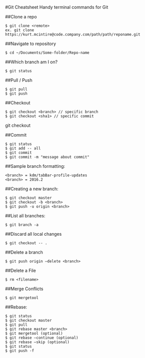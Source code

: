 #Git Cheatsheet
Handy terminal commands for Git

##Clone a repo
```
$ git clone <remote>
ex. git clone https://kurt.mcintire@code.company.com/path/path/reponame.git
```

##Navigate to repository
```
$ cd ~/Documents/Some-folder/Repo-name
```

##Which branch am I on?
```
$ git status
```

##Pull / Push
```
$ git pull
$ git push
```

##Checkout
```
$ git checkout <branch> // specific branch
$ git checkout <sha1> // specific commit
```

git checkout <sha1>

##Commit
```
$ git status
$ git add -- all
$ git commit
$ git commit -m "message about commit"
```

##Sample branch formatting:
```
<branch> = kdm/tabBar-profile-updates
<branch> = 2016.2
```

##Creating a new branch:
```
$ git checkout master
$ git checkout -b <branch>
$ git push -u origin <branch>
```

##List all branches:
```
$ git branch -a
```

##Discard all local changes
```
$ git checkout -- .
```


##Delete a branch
```
$ git push origin —delete <branch>
```

##Delete a File
```
$ rm <filename>
```

##Merge Conflicts
```
$ git mergetool
```

##Rebase:
```
$ git status
$ git checkout master
$ git pull
$ git rebase master <branch>
$ git mergetool (optional)
$ git rebase —continue (optional)
$ git rebase —skip (optional)
$ git status
$ git push -f
```
